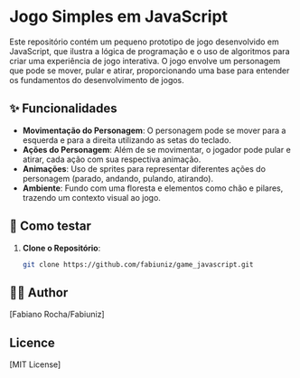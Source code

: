 <!-- 
  Tags: Dev
  Label: 🎮 Projeto de jogo em JavaScript.
  Description: Descrição de um projeto de jogo baseado em JavaScript.
  path_hook: hookfigma.hook8
-->

# Jogo Simples em JavaScript

Este repositório contém um pequeno prototipo de jogo desenvolvido em JavaScript, que ilustra a lógica de programação e o uso de algoritmos para criar uma experiência de jogo interativa. O jogo envolve um personagem que pode se mover, pular e atirar, proporcionando uma base para entender os fundamentos do desenvolvimento de jogos.

## ✨ Funcionalidades

- **Movimentação do Personagem**: O personagem pode se mover para a esquerda e para a direita utilizando as setas do teclado.
- **Ações do Personagem**: Além de se movimentar, o jogador pode pular e atirar, cada ação com sua respectiva animação.
- **Animações**: Uso de sprites para representar diferentes ações do personagem (parado, andando, pulando, atirando).
- **Ambiente**: Fundo com uma floresta e elementos como chão e pilares, trazendo um contexto visual ao jogo.

## 🚀 Como testar

1. **Clone o Repositório**:
   ```bash
   git clone https://github.com/fabiuniz/game_javascript.git

## 👨‍💻 Author
[Fabiano Rocha/Fabiuniz]

## Licence

[MIT License]